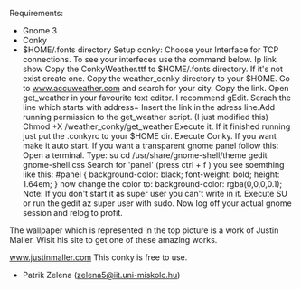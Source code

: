 Requirements:
- Gnome 3
- Conky
- $HOME/.fonts directory
Setup conky:
Choose your Interface for TCP connections.
To see your interfeces use the command below.
Ip link show
Copy the ConkyWeather.ttf to $HOME/.fonts directory. If it's not exist
create one.
Copy the weather_conky directory to your $HOME.
Go to www.accuweather.com and search for your city. Copy the link.
Open get_weather in your favourite text editor. I recommend gEdit.
Serach the line which starts with address=
Insert the link in the adress line.Add running permission to the get_weather script. (I just modified this)
Chmod +X /weather_conky/get_weather
Execute it.
If it finished running just put the .conkyrc to your $HOME dir.
Execute Conky.
If you want make it auto start.
If you want a transparent gnome panel follow this:
Open a terminal.
Type:
su
cd /usr/share/gnome-shell/theme
gedit gnome-shell.css
Search for 'panel' (press ctrl + f )
you see soemthing like this:
#panel {
background-color: black;
font-weight: bold;
height: 1.64em;
}
now change the color to:
background-color: rgba(0,0,0,0.1);
Note: If you don't start it as super user you can't write in it.
Execute SU or run the gedit az super user with sudo.
Now log off your actual gnome session and relog to profit.

The wallpaper which is represented in the top picture is a work of Justin
Maller. Wisit his site to get one of these amazing works.

www.justinmaller.com
This conky is free to use.
- Patrik Zelena (zelena5@iit.uni-miskolc.hu)
